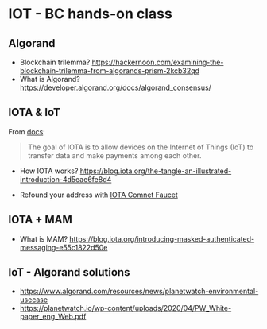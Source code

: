 # IOT - BC hands-on class

## Algorand

* Blockchain trilemma? https://hackernoon.com/examining-the-blockchain-trilemma-from-algorands-prism-2kcb32qd
* What is Algorand?  https://developer.algorand.org/docs/algorand_consensus/

## IOTA & IoT

From [docs](https://docs.iota.org/docs/getting-started/0.1/references/quickstart-dev-handbook#iota-and-the-internet-of-things):

> The goal of IOTA is to allow devices on the Internet of Things (IoT) to transfer data and make payments among each other.

* How IOTA works? https://blog.iota.org/the-tangle-an-illustrated-introduction-4d5eae6fe8d4

* Refound your address with [IOTA Comnet Faucet](https://faucet.comnet.einfachiota.de/#/)

## IOTA + MAM

* What is MAM? https://blog.iota.org/introducing-masked-authenticated-messaging-e55c1822d50e

## IoT - Algorand solutions

* https://www.algorand.com/resources/news/planetwatch-environmental-usecase
* https://planetwatch.io/wp-content/uploads/2020/04/PW_White-paper_eng_Web.pdf